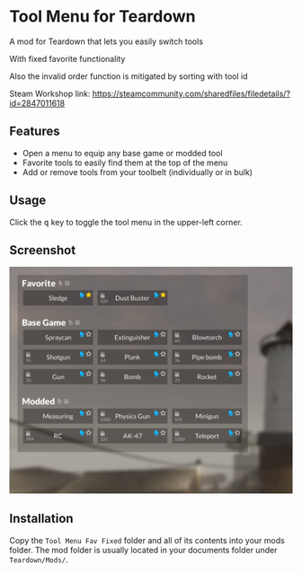 # Tool Menu for Teardown

A mod for Teardown that lets you easily switch tools

With fixed favorite functionality

Also the invalid order function is mitigated by sorting with tool id

Steam Workshop link:
https://steamcommunity.com/sharedfiles/filedetails/?id=2847011618

## Features

- Open a menu to equip any base game or modded tool
- Favorite tools to easily find them at the top of the menu
- Add or remove tools from your toolbelt (individually or in bulk)

## Usage

Click the <kbd>q</kbd> key to toggle the tool menu in the upper-left corner.

## Screenshot

![](./screenshot.png)

## Installation

Copy the `Tool Menu Fav Fixed` folder and all of its contents into your mods folder. The mod folder is usually located in your documents folder under `Teardown/Mods/`.
